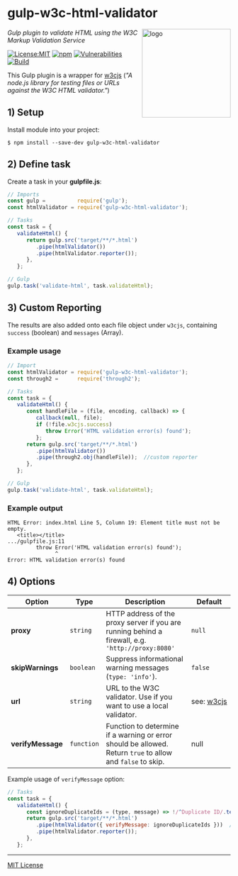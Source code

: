 # gulp-w3c-html-validator
<img src=https://centerkey.com/graphics/center-key-logo.svg align=right width=200 alt=logo>

_Gulp plugin to validate HTML using the W3C Markup Validation Service_

[![License:MIT](https://img.shields.io/badge/License-MIT-blue.svg)](https://github.com/center-key/gulp-w3c-html-validator/blob/master/LICENSE.txt)
[![npm](https://img.shields.io/npm/v/gulp-w3c-html-validator.svg)](https://www.npmjs.com/package/gulp-w3c-html-validator)
[![Vulnerabilities](https://snyk.io/test/github/center-key/gulp-w3c-html-validator/badge.svg)](https://snyk.io/test/github/center-key/gulp-w3c-html-validator)
[![Build](https://travis-ci.com/center-key/gulp-w3c-html-validator.svg)](https://travis-ci.com/center-key/gulp-w3c-html-validator)

This Gulp plugin is a wrapper for [w3cjs](https://github.com/thomasdavis/w3cjs) (_"A node.js library for testing files or URLs against the W3C HTML validator."_)

## 1) Setup
Install module into your project:
```shell
$ npm install --save-dev gulp-w3c-html-validator
```

## 2) Define task
Create a task in your **gulpfile.js**:
```javascript
// Imports
const gulp =          require('gulp');
const htmlValidator = require('gulp-w3c-html-validator');

// Tasks
const task = {
   validateHtml() {
      return gulp.src('target/**/*.html')
         .pipe(htmlValidator())
         .pipe(htmlValidator.reporter());
      },
   };

// Gulp
gulp.task('validate-html', task.validateHtml);
```

## 3) Custom Reporting
The results are also added onto each file object under `w3cjs`, containing `success` (boolean)
and `messages` (Array).

### Example usage
```javascript
// Import
const htmlValidator = require('gulp-w3c-html-validator');
const through2 =      require('through2');

// Tasks
const task = {
   validateHtml() {
      const handleFile = (file, encoding, callback) => {
         callback(null, file);
         if (!file.w3cjs.success)
            throw Error('HTML validation error(s) found');
         };
      return gulp.src('target/**/*.html')
         .pipe(htmlValidator())
         .pipe(through2.obj(handleFile));  //custom reporter
      },
   };

// Gulp
gulp.task('validate-html', task.validateHtml);
```

### Example output
```shell
HTML Error: index.html Line 5, Column 19: Element title must not be empty.
   <title></title>
.../gulpfile.js:11
         throw Error('HTML validation error(s) found');
               ^
Error: HTML validation error(s) found
```

## 4) Options
| Option            | Type       | Description                                                                                                 | Default |
| ----------------- | ---------- | ----------------------------------------------------------------------------------------------------------- | ------- |
| **proxy**         | `string`   | HTTP address of the proxy server if you are running behind a firewall, e.g. `'http://proxy:8080'`           | `null` |
| **skipWarnings**  | `boolean`  | Suppress informational warning messages (`type: 'info'`).                                                   | `false` |
| **url**           | `string`   | URL to the W3C validator.  Use if you want to use a local validator.                                        | see:&nbsp;[w3cjs](https://github.com/thomasdavis/w3cjs) |
| **verifyMessage** | `function` | Function to determine if a warning or error should be allowed.  Return `true` to allow and `false` to skip. | null |

Example usage of `verifyMessage` option:
```javascript
// Tasks
const task = {
   validateHtml() {
      const ignoreDuplicateIds = (type, message) => !/^Duplicate ID/.test(message);
      return gulp.src('target/**/*.html')
         .pipe(htmlValidator({ verifyMessage: ignoreDuplicateIds }))  //custom function
         .pipe(htmlValidator.reporter());
      },
   };
```

---
[MIT License](LICENSE.txt)
